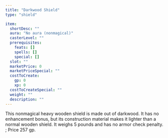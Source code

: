 ```yaml
---
title: "Darkwood Shield"
type: "shield"

item:
  shortDesc: ""
  aura: "No aura (nonmagical)"
  casterLevel: ""
  prerequisites:
    feats: []
    spells: []
    special: []
  slot: ""
  marketPrice: 0
  marketPriceSpecial: ""
  costToCreate:
    gp: 0
    xp: 0
  costToCreateSpecial: ""
  weight: ""
  description: ""
---
```

This nonmagical heavy wooden shield is made out of darkwood. It has no enhancement bonus, but its construction material makes it lighter than a normal wooden shield.
It weighs 5 pounds and has no armor check penalty.
; Price 257 gp.


